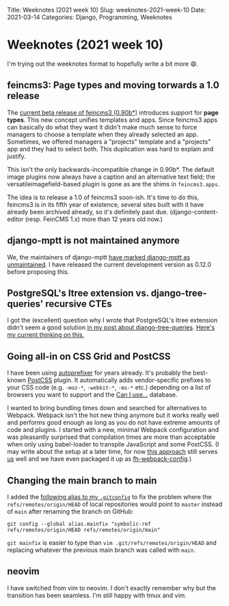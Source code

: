 Title: Weeknotes (2021 week 10)
Slug: weeknotes-2021-week-10
Date: 2021-03-14
Categories: Django, Programming, Weeknotes

# Weeknotes (2021 week 10)

I'm trying out the weeknotes format to hopefully write a bit more 😄.

## feincms3: Page types and moving torwards a 1.0 release

The [current beta release of feincms3 (0.90b\*)](https://github.com/matthiask/feincms3/blob/main/CHANGELOG.rst) introduces support for **page types**. This new concept unifies templates and apps. Since feincms3 apps can basically do what they want it didn't make much sense to force managers to choose a template when they already selected an app. Sometimes, we offered managers a "projects" template and a "projects" app and they had to select both. This duplication was hard to explain and justify.

This isn't the only backwards-incompatible change in 0.90b\*. The default image plugins now always have a caption and an alternative text field; the versatileimagefield-based plugin is gone as are the shims in `feincms3.apps`.

The idea is to release a 1.0 of feincms3 soon-ish. It's time to do this. feincms3 is in its fifth year of existence, several sites built with it have already been archived already, so it's definitely past due. (django-content-editor (resp. FeinCMS 1.x) more than 12 years old now.)

## django-mptt is not maintained anymore

We, the maintainers of django-mptt [have marked django-mptt as unmaintained](https://github.com/django-mptt/django-mptt/pull/776). I have released the current development version as 0.12.0 before proposing this.

## PostgreSQL's ltree extension vs. django-tree-queries' recursive CTEs

I got the (excellent) question why I wrote that PostgreSQL's ltree extension didn't seem a good solution [in my post about django-tree-queries](https://406.ch/writing/django-tree-queries/). [Here's my current thinking on this.](https://github.com/matthiask/406-comments/issues/2#issuecomment-797981910)

## Going all-in on CSS Grid and PostCSS

I have been using [autoprefixer](https://github.com/postcss/autoprefixer) for years already. It's probably the best-known [PostCSS](https://postcss.org/) plugin. It automatically adds vendor-specific prefixes to your CSS code (e.g. `-moz-*`, `-webkit-*`, `-ms-*` etc.) depending on a list of browsers you want to support and the [Can I use...](https://caniuse.com/) database.

I wanted to bring bundling times down and searched for alternatives to Webpack. Webpack isn't the hot new thing anymore but it works really well and performs good enough as long as you do not have extreme amounts of code and plugins. I started with a new, minimal Webpack configuration and was pleasantly surprised that compilation times are more than acceptable when only using babel-loader to transpile JavaScript and some PostCSS. (I may write about the setup at a later time, for now [this approach](https://406.ch/writing/our-approach-to-configuring-django-webpack-and-manifeststaticfilesstorage/) still serves [us](https://feinheit.ch/) well and we have even packaged it up as [fh-webpack-config](https://github.com/feinheit/fh-webpack-config/).)

## Changing the main branch to main

I added the [following alias to my `.gitconfig`](https://github.com/matthiask/dotfiles/commit/3a2e3ff58de38aa8e03ca1d684504ebea02cdd6c) to fix the problem where the `refs/remotes/origin/HEAD` of local repositories would point to `master` instead of `main` after renaming the branch on GitHub:

    git config --global alias.mainfix "symbolic-ref refs/remotes/origin/HEAD refs/remotes/origin/main"

`git mainfix` is easier to type than `vim .git/refs/remotes/origin/HEAD` and replacing whatever the previous main branch was called with `main`.

## neovim

I have switched from vim to neovim. I don't exactly remember why but the transition has been seamless. I'm still happy with tmux and vim.
